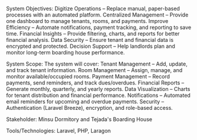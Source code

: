 System Objectives: 
Digitize Operations – Replace manual, paper-based processes with an automated platform.
Centralized Management – Provide one dashboard to manage tenants, rooms, and payments.
Improve Efficiency – Automate notifications, payment tracking, and reporting to save time.
Financial Insights – Provide filtering, charts, and reports for better financial analysis.
Data Security – Ensure tenant and financial data is encrypted and protected.
Decision Support – Help landlords plan and monitor long-term boarding house performance.

System Scope:
The system will cover:
Tenant Management – Add, update, and track tenant information.
Room Management – Assign, manage, and monitor available/occupied rooms.
Payment Management – Record payments, send reminders, and track dues/overdues.
Financial Reports – Generate monthly, quarterly, and yearly reports.
Data Visualization – Charts for tenant distribution and financial performance.
Notifications – Automated email reminders for upcoming and overdue payments.
Security – Authentication (Laravel Breeze), encryption, and role-based access.

Stakeholder: Minsu Dormitory and Tejada's Boarding House

Tools/Technologies: Laravel, PHP, Laragon
